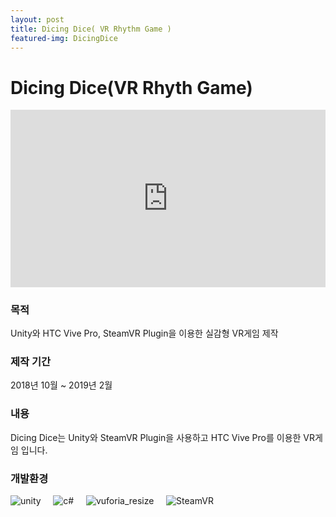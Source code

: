 ```yaml
---
layout: post
title: Dicing Dice( VR Rhythm Game )
featured-img: DicingDice
---
```


# Dicing Dice(VR Rhyth Game)
<style>.embed-container { position: relative; padding-bottom: 56.25%; height: 0; overflow: hidden; max-width: 100%; } .embed-container iframe, .embed-container object, .embed-container embed { position: absolute; top: 0; left: 0; width: 100%; height: 100%; }</style><div class='embed-container'><iframe src='https://www.youtube.com/embed//NnXIqQv0m7I' frameborder='0' allowfullscreen></iframe></div>



### 목적
Unity와 HTC Vive Pro, SteamVR Plugin을 이용한 실감형 VR게임 제작



### 제작 기간
2018년 10월 ~ 2019년 2월



### 내용
Dicing Dice는 Unity와 SteamVR Plugin을 사용하고 HTC Vive Pro를 이용한 VR게임 입니다.





### 개발환경
![unity](https://user-images.githubusercontent.com/44697835/86319504-a1ca4180-bc6f-11ea-81b7-51601427b49b.png)  &nbsp; &nbsp;  ![c#](https://user-images.githubusercontent.com/44697835/86319304-34b6ac00-bc6f-11ea-9b19-00067f7b6457.png)  &nbsp; &nbsp;  ![vuforia_resize](https://user-images.githubusercontent.com/44697835/86773855-fc5d0680-c090-11ea-981a-fe40c014873b.png)  &nbsp; &nbsp;  ![SteamVR](https://user-images.githubusercontent.com/44697835/87011178-89739d00-c202-11ea-822e-d6d8320c0012.png)


